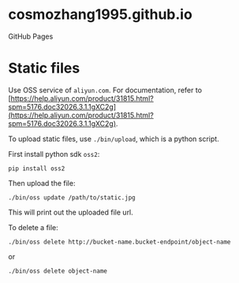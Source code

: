 cosmozhang1995.github.io
========================

GitHub Pages

# Static files

Use OSS service of `aliyun.com`. For documentation, refer to [https://help.aliyun.com/product/31815.html?spm=5176.doc32026.3.1.1gXC2g](https://help.aliyun.com/product/31815.html?spm=5176.doc32026.3.1.1gXC2g).

To upload static files, use `./bin/upload`, which is a python script.

First install python sdk `oss2`:

`pip install oss2`

Then upload the file:

`./bin/oss update /path/to/static.jpg`

This will print out the uploaded file url.

To delete a file:

`./bin/oss delete http://bucket-name.bucket-endpoint/object-name`

or

`./bin/oss delete object-name`
